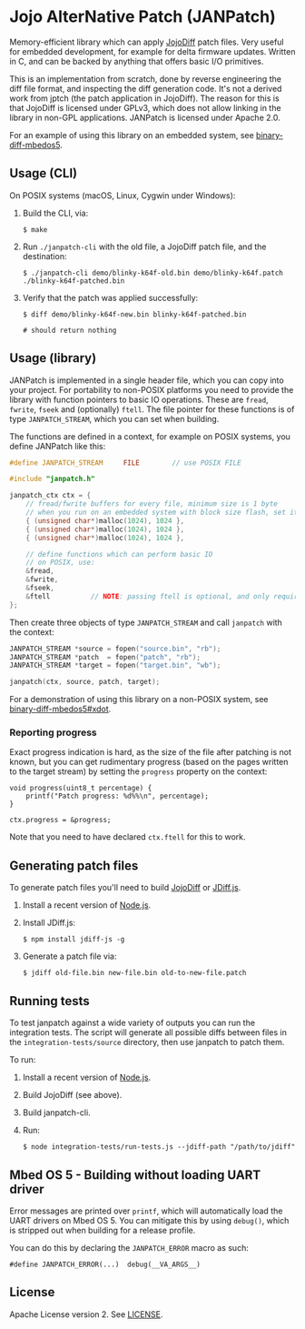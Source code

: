 # Jojo AlterNative Patch (JANPatch)

Memory-efficient library which can apply [JojoDiff](http://jojodiff.sourceforge.net) patch files. Very useful for embedded development, for example for delta firmware updates. Written in C, and can be backed by anything that offers basic I/O primitives.

This is an implementation from scratch, done by reverse engineering the diff file format, and inspecting the diff generation code. It's not a derived work from jptch (the patch application in JojoDiff). The reason for this is that JojoDiff is licensed under GPLv3, which does not allow linking in the library in non-GPL applications. JANPatch is licensed under Apache 2.0.

For an example of using this library on an embedded system, see [binary-diff-mbedos5](https://github.com/janjongboom/binary-diff-mbedos5).

## Usage (CLI)

On POSIX systems (macOS, Linux, Cygwin under Windows):

1. Build the CLI, via:

    ```
    $ make
    ```

1. Run `./janpatch-cli` with the old file, a JojoDiff patch file, and the destination:

    ```
    $ ./janpatch-cli demo/blinky-k64f-old.bin demo/blinky-k64f.patch ./blinky-k64f-patched.bin
    ```

1. Verify that the patch was applied successfully:

    ```
    $ diff demo/blinky-k64f-new.bin blinky-k64f-patched.bin

    # should return nothing
    ```

## Usage (library)

JANPatch is implemented in a single header file, which you can copy into your project. For portability to non-POSIX platforms you need to provide the library with function pointers to basic IO operations. These are `fread`, `fwrite`, `fseek` and (optionally) `ftell`. The file pointer for these functions is of type `JANPATCH_STREAM`, which you can set when building.

The functions are defined in a context, for example on POSIX systems, you define JANPatch like this:

```cpp
#define JANPATCH_STREAM     FILE        // use POSIX FILE

#include "janpatch.h"

janpatch_ctx ctx = {
    // fread/fwrite buffers for every file, minimum size is 1 byte
    // when you run on an embedded system with block size flash, set it to the size of a block for best performance
    { (unsigned char*)malloc(1024), 1024 },
    { (unsigned char*)malloc(1024), 1024 },
    { (unsigned char*)malloc(1024), 1024 },

    // define functions which can perform basic IO
    // on POSIX, use:
    &fread,
    &fwrite,
    &fseek,
    &ftell          // NOTE: passing ftell is optional, and only required when you need progress reports
};
```

Then create three objects of type `JANPATCH_STREAM` and call `janpatch` with the context:

```cpp
JANPATCH_STREAM *source = fopen("source.bin", "rb");
JANPATCH_STREAM *patch  = fopen("patch", "rb");
JANPATCH_STREAM *target = fopen("target.bin", "wb");

janpatch(ctx, source, patch, target);
```

For a demonstration of using this library on a non-POSIX system, see [binary-diff-mbedos5#xdot](https://github.com/janjongboom/binary-diff-mbedos5/tree/xdot).

### Reporting progress

Exact progress indication is hard, as the size of the file after patching is not known, but you can get rudimentary progress (based on the pages written to the target stream) by setting the `progress` property on the context:

```
void progress(uint8_t percentage) {
    printf("Patch progress: %d%%\n", percentage);
}

ctx.progress = &progress;
```

Note that you need to have declared `ctx.ftell` for this to work.

## Generating patch files

To generate patch files you'll need to build [JojoDiff](http://jojodiff.sourceforge.net) or [JDiff.js](https://github.com/janjongboom/jdiff-js).

1. Install a recent version of [Node.js](https://nodejs.org).
1. Install JDiff.js:

    ```
    $ npm install jdiff-js -g
    ```

1. Generate a patch file via:

    ```
    $ jdiff old-file.bin new-file.bin old-to-new-file.patch
    ```

## Running tests

To test janpatch against a wide variety of outputs you can run the integration tests. The script will generate all possible diffs between files in the `integration-tests/source` directory, then use janpatch to patch them.

To run:

1. Install a recent version of [Node.js](https://nodejs.org).
1. Build JojoDiff (see above).
1. Build janpatch-cli.
1. Run:

    ```
    $ node integration-tests/run-tests.js --jdiff-path "/path/to/jdiff"
    ```

## Mbed OS 5 - Building without loading UART driver

Error messages are printed over `printf`, which will automatically load the UART drivers on Mbed OS 5. You can mitigate this by using `debug()`, which is stripped out when building for a release profile.

You can do this by declaring the `JANPATCH_ERROR` macro as such:

```
#define JANPATCH_ERROR(...)  debug(__VA_ARGS__)
```

## License

Apache License version 2. See [LICENSE](LICENSE).
